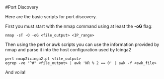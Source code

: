 #Port Discovery

Here are the basic scripts for port discovery.

First you must start with the nmap command using at least the **-oG** flag:
```
nmap -sT -O -oG <file_output> <IP_range>
```
Then using the perl or awk scripts you can use the information provided by nmap and parse it into the host configuration used by Icinga2
```
perl nmap2icinga2.pl <file_output>
egrep -ve "^#" <file_output> | awk 'NR % 2 == 0' | awk -f <awk_file>
```

And voila!
